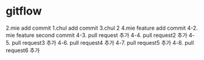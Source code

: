 # gitflow

2.mie add commit
1.chul add commit
3.chul 2
4.mie feature add commit
4-2. mie feature second commit
4-3. pull request 추가
4-4. pull request2 추가
4-5. pull request3 추가
4-6. pull request4 추가
4-7. pull request5 추가
4-8. pull request6 추가

